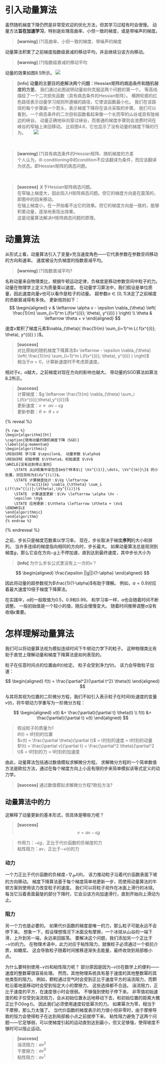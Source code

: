 # 引入动量算法

虽然随机梯度下降仍然是非常受欢迎的优化方法，但其学习过程有时会很慢。
动量方法**旨在加速学习**，特别是处理高曲率、小但一致的梯度，或是带噪声的梯度。  
> **[warning]** [?]高曲率、小但一致的梯度、带噪声的梯度  

动量算法积累了之前梯度指数级衰减的移动平均，并且继续沿该方向移动。  
> **[warning]** [?]指数级衰减的移动平均  

动量的效果如图8.5所示。
![](/assets/images/Chapter8/1.png)  

> **[info]** **动量的主要目的是解决两个问题：Hessian矩阵的病态条件和随机梯度的方差**。 
我们通过此图说明动量如何克服这两个问题的第一个。
等高线描绘了一个二次损失函数（具有病态条件的Hessian矩阵）。
横跨轮廓的红色路径表示动量学习规则所遵循的路径，它使该函数最小化。
我们在该路径的每个步骤画一个箭头，表示梯度下降将在该点采取的步骤。
我们可以看到，一个病态条件的二次目标函数看起来像一个长而窄的山谷或具有陡峭边的峡谷。
动量正确地纵向穿过峡谷，而普通的梯度步骤则会浪费时间在峡谷的窄轴上来回移动。
比较图4.6，它也显示了没有动量的梯度下降的行为。　　
![](/assets/images/Chapter8/2.png)  

　　  
> **[warning]** [?]具有病态条件的Hessian矩阵、随机梯度的方差  
个人认为，ill-conditioning中的condition不应该翻译为条件，而应该翻译为状态。即Hessian矩阵的病态问题。  

　　  
> **[success]** 关于Hessian矩阵病态问题。  
在窄轴上梯度大，因此陷入H矩阵病态问题。但它的梯度方向是在震荡的，即图中的回来移动。  
在轴上梯度小，在一开始看不出它的效果。但它的梯度方向是一致的，能够积累动量，逐渐地表现出效果。  
这是动量算法解决H矩阵病态问题的原理。    

# 动量算法

从形式上看，动量算法引入了变量$v$充当速度角色——它代表参数在参数空间移动的方向和速率。
速度被设为负梯度的指数衰减平均。  
> **[warning]** [?]指数衰减平均?  

名称动量来自物理类比，根据牛顿运动定律，负梯度是移动参数空间中粒子的力。
动量在物理学上定义为质量乘以速度。
在动量学习算法中，我们假设是单位质量，因此速度向量$v$也可以看作是粒子的动量。
超参数$\alpha\in[0,1)$决定了之前梯度的贡献衰减得有多快。
更新规则如下：  
$$
\begin{aligned}
v & \leftarrow \alpha v - \epsilon \nabla_{\theta} \left( \frac{1}{m} \sum_{i=1}^m  L(f(x^{(i)}; \theta), y^{(i)}   )  \right) \\
\theta & \leftarrow \theta  + v 
\end{aligned}
$$

速度$v$累积了梯度元素$\nabla_{\theta}( \frac{1}{m} \sum_{i=1}^m L( f(x^{(i)}; \theta), y^{(i)} )  )$。  
> **[success]**  
对比原始的随机梯度下降算法$v \leftarrow - \epsilon \nabla_{\theta} \left( \frac{1}{m} \sum_{i=1}^m  L(f(x^{(i)}; \theta), y^{(i)}   )  \right)$  
相当于$\alpha=0$，计算新速度时不考虑原速度。  

相对于$\epsilon$，$\alpha$越大，之前梯度对现在方向的影响也越大。
带动量的SGD算法如算法8.2所示。  

> **[success]**  
计算梯度：$g \leftarrow \frac{1}{m} \nabla_{\theta} \sum_i L(f(x^{(i)};\theta),y^{(i)})$  
更新速度：$v \leftarrow \alpha v - \epsilon g$    
更新参数：$\theta \leftarrow \theta + v$

{% reveal %}
```
{% raw %}
\begin{algorithm}[ht]
\caption{使用动量的随机梯度下降（SGD）}
\label{alg:momentum}
\begin{algorithmic}
\REQUIRE 学习率 $\epsilon$， 动量参数 $\alpha$
\REQUIRE 初始参数 $\Vtheta$，初始速度 $\Vv$
\WHILE{没有达到停止准则}
    \STATE 从训练集中采包含$m$个样本$\{ \Vx^{(1)},\dots, \Vx^{(m)}\}$ 的小批量，对应目标为$\Vy^{(i)}$。
    \STATE 计算梯度估计：$\Vg \leftarrow 
         \frac{1}{m} \nabla_{\Vtheta} \sum_i L(f(\Vx^{(i)};\Vtheta),\Vy^{(i)})$
    \STATE  计算速度更新：$\Vv \leftarrow \alpha \Vv - 
    \epsilon \Vg$
    \STATE 应用更新：$\Vtheta \leftarrow \Vtheta + \Vv$ 
\ENDWHILE
\end{algorithmic}
\end{algorithm}
{% endraw %}
```
{% endreveal %}

之前，步长只是梯度范数乘以学习率。
现在，步长取决于梯度**序列**的大小和排列。
当许多连续的梯度指向相同的方向时，步长最大。
如果动量算法总是观测到梯度$g$，那么它会在方向$-g$上不停加速，直到达到最终速度，其中步长大小为   
> **[info]** 为什么步长公式里没有上一次的v？  

$$
\begin{aligned}
    \frac{\epsilon ||g||}{1-\alpha} 
\end{aligned}
$$

因此将动量的超参数视为$\frac{1}{1-\alpha}$有助于理解。
例如，$\alpha=0.9$对应着最大速度$10$倍于梯度下降算法。

在实践中，$\alpha$的一般取值为$0.5$，$0.9$和$0.99$。
和学习率一样，$\alpha$也会随着时间不断调整。 
一般初始值是一个较小的值，随后会慢慢变大。
随着时间推移调整$\alpha$没有收缩$\epsilon$重要。

# 怎样理解动量算法

我们可以将动量算法视为模拟连续时间下牛顿动力学下的粒子。
这种物理类比有助于直觉上理解动量和梯度下降算法是如何表现的。

粒子在任意时间点的位置由$\theta(t)$给定。
粒子会受到净力$f(t)$。
该力会导致粒子加速：  

$$
\begin{aligned}
    f(t) = \frac{\partial^2}{\partial t^2} \theta(t)
\end{aligned}
$$

与其将其视为位置的二阶微分方程，我们不如引入表示粒子在时间$t$处速度的变量$v(t)$，将牛顿动力学重写为一阶微分方程：  

$$
\begin{aligned}
    v(t) &= \frac{\partial}{\partial t} \theta(t) \\
    f(t) &= \frac{\partial}{\partial t} v(t)
\end{aligned}
$$

> 假设粒子的质量为1  
$\theta(t)$ = t时刻的位置  
$v(t) = \frac{\partial \theta}{\partial t}$ = t时刻的速度 = t时刻的动量  
$f(t) = \frac{\partial v}{\partial t} = \frac{\partial^2 \theta}{\partial^2 t}$ = t时刻的力 = t时刻的加速度  

由此，动量算法包括通过数值模拟求解微分方程。
求解微分方程的一个简单数值方法是欧拉方法，通过在每个梯度方向上小且有限的步来简单模拟该等式定义的动力学。  
> **[success]** 通过数值模拟求解微分方程?欧拉方法?

## 动量算法中的力


这解释了动量更新的基本形式，但具体是哪些力呢？  
> **[success]**  
$$
v = av - \epsilon g
$$

> 作用力：$- \epsilon g$，正比于代价函数的负梯度的力  
粘性阻力：av，正比于$-v(t)$的力

### 动力

一个力正比于代价函数的负梯度$-\nabla_{\theta} J(\theta)$。
该力推动粒子沿着代价函数表面下坡的方向移动。
梯度下降算法基于每个梯度简单地更新一步，而使用动量算法的牛顿方案则使用该力改变粒子的速度。
我们可以将粒子视作在冰面上滑行的冰球。
每当它沿着表面最陡的部分下降时，它会沿该方向加速滑行，直到开始向上滑动为止。

### 阻力

另一个力也是必要的。
如果代价函数的梯度是唯一的力，那么粒子可能永远不会停下来。
想象一下，假设理想情况下冰面没有摩擦，一个冰球从山谷的一端下滑，上升到另一端，永远来回振荡。
要解决这个问题，我们添加另一个正比于$-v(t)$的力。
在物理术语中，此力对应于粘性阻力，就像粒子必须通过一个抵抗介质，如糖浆。
这会导致粒子随着时间推移逐渐失去能量，最终收敛到局部极小点。


为什么要特别使用$-v(t)$和粘性阻力呢？
部分原因是因为$-v(t)$在数学上的便利——速度的整数幂很容易处理。
然而，其他物理系统具有基于速度的其他整数幂的其他类型的阻力。
例如，颗粒通过空气时会受到正比于速度平方的湍流阻力，而颗粒沿着地面移动时会受到恒定大小的摩擦力。
这些选择都不合适。
湍流阻力，正比于速度的平方，在速度很小时会很弱。
不够强到使粒子停下来。
非零值初始速度的粒子仅受到湍流阻力，会从初始位置永远地移动下去，和初始位置的距离大概正比于$O(\log t)$。
因此我们必须使用速度较低幂次的力。
如果幂次为零，相当于干摩擦，那么力太强了。
当代价函数的梯度表示的力很小但非零时，由于摩擦导致的恒力会使得粒子在达到局部极小点之前就停下来。
粘性阻力避免了这两个问题——它足够弱，可以使梯度引起的运动直到达到最小，但又足够强，使得坡度不够时可以阻止运动。
> **[success]**  
湍流阻力：$a v^2$  
干摩擦力：$a v^0$  
粘性阻力：$a v^1$

